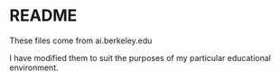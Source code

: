 # README

These files come from ai.berkeley.edu

I have modified them to suit the purposes of my particular educational environment. 
